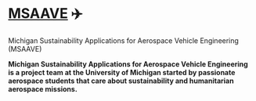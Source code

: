 # [MSAAVE](msaave.com) ✈️
Michigan Sustainability Applications for Aerospace Vehicle Engineering (MSAAVE)

**Michigan Sustainability Applications for Aerospace Vehicle Engineering is a project team at the University of Michigan started by passionate aerospace students that care about sustainability and humanitarian aerospace missions.**
